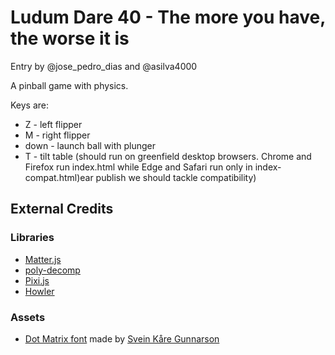 # Ludum Dare 40 - The more you have, the worse it is

Entry by @jose_pedro_dias and @asilva4000

A pinball game with physics.

Keys are:

* Z - left flipper
* M - right flipper
* down - launch ball with plunger
* T - tilt table
(should run on greenfield desktop browsers. Chrome and Firefox run index.html while Edge and Safari run only in index-compat.html)ear publish we should tackle compatibility)

## External Credits

### Libraries

* [Matter.js]()
* [poly-decomp]()
* [Pixi.js]()
* [Howler]()

### Assets

* [Dot Matrix font](https://www.dafont.com/dot-matrix.font) made by
  [Svein Kåre Gunnarson](http://www.dionaea.com/information/fonts.html)
